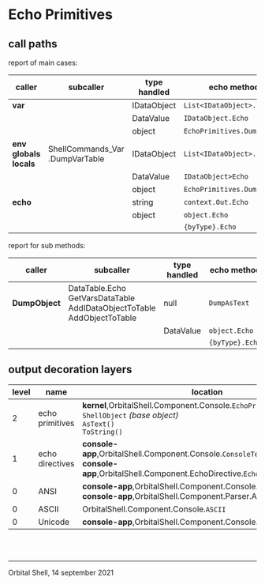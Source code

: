 # Echo Primitives

## call paths

report of main cases:

| caller | subcaller | type handled | echo method |
| -- | -- | -- | -- |
**var** || IDataObject | ``List<IDataObject>.Echo``
||| DataValue | ``IDataObject.Echo``
||| object | ``EchoPrimitives.DumpObject``
**env**<br>**globals**<br>**locals** | ShellCommands_Var<br>.DumpVarTable | IDataObject | ``List<IDataObject>.Echo``
||| DataValue | ``IDataObject>Echo``
||| object | ``EchoPrimitives.DumpObject``
**echo** || string | ``context.Out.Echo``
||| object | ``object.Echo``
|||| ``{byType}.Echo``

report for sub methods:

| caller | subcaller | type handled | echo method |
| -- | -- | -- | -- |
**DumpObject** | DataTable.Echo<br>GetVarsDataTable<br>AddIDataObjectToTable<br>AddObjectToTable | null | ``DumpAsText``
||| DataValue | ``object.Echo``
|||| ``{byType}.Echo``

## output decoration layers

| level | name | location
|-- | -- | -- |
| 2 | echo primitives | **kernel**,OrbitalShell.Component.Console.``EchoPrimitives``<br>``ShellObject`` *(base object)*<br>``AsText()``<br>``ToString()``
| 1 | echo directives | **console-app**,OrbitalShell.Component.Console.``ConsoleTextWriterWrapper``<br>**console-app**,OrbitalShell.Component.EchoDirective.``EchoDirectiveProcessor``
| 0 | ANSI | **console-app**,OrbitalShell.Component.Console.``ANSI``<br>**console-app**,OrbitalShell.Component.Parser.ANSIParser.``ANSI``
| 0 | ASCII | OrbitalShell.Component.Console.``ASCII``
| 0 | Unicode | **console-app**,OrbitalShell.Component.Console.``Unicode``

<br>
<br>

<hr>

Orbital Shell, 14 september 2021